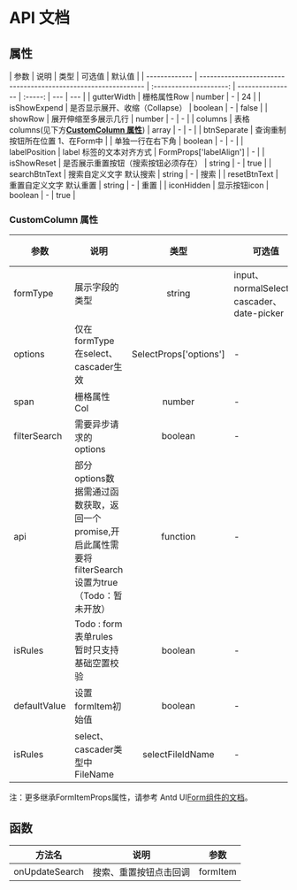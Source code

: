 ```javascript

```

# API 文档

## 属性

| 参数          | 说明                                                           |          类型           | 可选值           | 默认值  |
| ------------- | -------------------------------------------------------------- | :---------------------: | ---------------- | :-----: | --- | --- |
| gutterWidth   | 栅格属性Row                                                    |         number          | -                |   24    |
| isShowExpend  | 是否显示展开、收缩（Collapse）                                 |         boolean         | -                |  false  |
| showRow       | 展开伸缩至多展示几行                                           |         number          | -                |    -    |
| columns       | 表格columns(见下方[**CustomColumn 属性**](#CustomColumn-属性)) |          array          | -                |    -    |
| btnSeparate   | 查询重制按钮所在位置 1、在Form中                               |                         | 单独一行在右下角 | boolean | -   | -   |
| labelPosition | label 标签的文本对齐方式                                       | FormProps['labelAlign'] | -                |
| isShowReset   | 是否展示重置按钮（搜索按钮必须存在）                           |         string          | -                |  true   |
| searchBtnText | 搜索自定义文字 默认搜索                                        |         string          | -                |  搜索   |
| resetBtnText  | 重置自定义文字 默认重置                                        |         string          | -                |  重置   |
| iconHidden    | 显示按钮icon                                                   |         boolean         | -                |  true   |

### CustomColumn 属性

| 参数         | 说明                                                                                                    |          类型          | 可选值                                     | 默认值 |
| ------------ | ------------------------------------------------------------------------------------------------------- | :--------------------: | ------------------------------------------ | :----: |
| formType     | 展示字段的类型                                                                                          |         string         | input、normalSelect、cascader、date-picker |   -    |
| options      | 仅在formType在select、cascader生效                                                                      | SelectProps['options'] | -                                          |   -    |
| span         | 栅格属性Col                                                                                             |         number         | -                                          |   6    |
| filterSearch | 需要异步请求的options                                                                                   |        boolean         | -                                          | false  |
| api          | 部分options数据需通过函数获取，返回一个promise,开启此属性需要将filterSearch设置为true（Todo：暂未开放） |        function        | -                                          |   -    |
| isRules      | Todo : form表单rules 暂时只支持基础空置校验                                                             |        boolean         | -                                          | false  |
| defaultValue | 设置formItem初始值                                                                                      |        boolean         | -                                          |   -    |
| isRules      | select、cascader类型中FileName                                                                          |    selectFileldName    | -                                          |   -    |

注：更多继承FormItemProps属性，请参考 Antd UI[Form组件的文档](https://ant-design.antgroup.com/components/form-cn)。

## 函数

| 方法名         | 说明                   | 参数     |
| -------------- | ---------------------- | -------- |
| onUpdateSearch | 搜索、重置按钮点击回调 | formItem |
